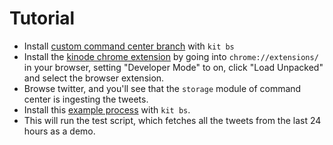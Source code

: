 # Tutorial

- Install [custom command center branch](https://github.com/kinode-dao/command_center/tree/zen-x) with `kit bs`
- Install the [kinode chrome extension](https://github.com/kinode-dao/kinode_chrome_extension) by going into `chrome://extensions/` in your browser, setting "Developer Mode" to on, click "Load Unpacked" and select the browser extension.
- Browse twitter, and you'll see that the `storage` module of command center is ingesting the tweets.
- Install this [example process](https://github.com/jaxs-ribs/example-tweet-fetcher) with `kit bs`.
- This will run the test script, which fetches all the tweets from the last 24 hours as a demo.
